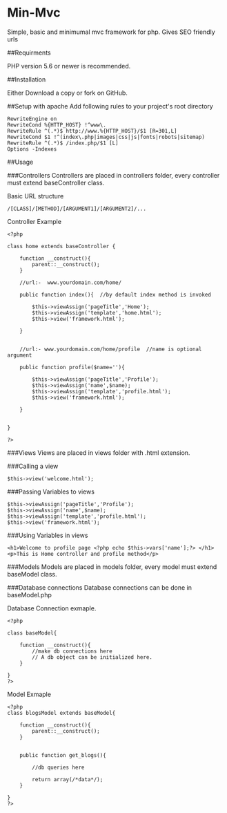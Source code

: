 # Min-Mvc

Simple, basic and minimumal mvc framework for php. Gives SEO friendly urls

##Requirments

PHP version 5.6 or newer is recommended.

##Installation

Either Download a copy or fork on GitHub.

##Setup with apache
Add following rules to your project's root directory
```
RewriteEngine on
RewriteCond %{HTTP_HOST} !^www\.
RewriteRule ^(.*)$ http://www.%{HTTP_HOST}/$1 [R=301,L]
RewriteCond $1 !^(index\.php|images|css|js|fonts|robots|sitemap)
RewriteRule ^(.*)$ /index.php/$1 [L]
Options -Indexes
```

##Usage

###Controllers
Controllers are placed in controllers folder, every controller must extend baseController class.

Basic URL structure

```
/[CLASS]/[METHOD]/[ARGUMENT1]/[ARGUMENT2]/...
```

Controller Example

```
<?php

class home extends baseController {

	function __construct(){
		parent::__construct();
	}

	//url:-  www.yourdomain.com/home/

	public function index(){  //by default index method is invoked

		$this->viewAssign('pageTitle','Home');
		$this->viewAssign('template','home.html');
		$this->view('framework.html');

	}


	//url:- www.yourdomain.com/home/profile  //name is optional argument
	
	public function profile($name=''){

		$this->viewAssign('pageTitle','Profile');
		$this->viewAssign('name',$name);	
		$this->viewAssign('template','profile.html');
		$this->view('framework.html');

	}

	
}

?>
```

###Views
Views are placed in views folder with .html extension.


###Calling a view
```
$this->view('welcome.html');
```

###Passing Variables to views
```
$this->viewAssign('pageTitle','Profile');
$this->viewAssign('name',$name);	
$this->viewAssign('template','profile.html');
$this->view('framework.html');
```

###Using Variables in views
```
<h1>Welcome to profile page <?php echo $this->vars['name'];?> </h1>
<p>This is Home controller and profile method</p>
```


###Models
Models are placed in models folder, every model must extend baseModel class.

###Database connections
Database connections can be done in baseModel.php

Database Connection exmaple.
```
<?php

class baseModel{

	function __construct(){
		//make db connections here
		// A db object can be initialized here.
	}

}
?>
```

Model Exmaple
```
<?php
class blogsModel extends baseModel{

	function __construct(){
        parent::__construct();
	}


	public function get_blogs(){

        //db queries here
        
		return array(/*data*/);
	}

}
?>
```